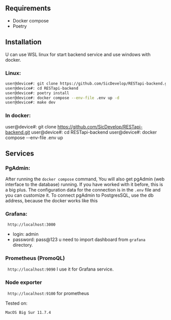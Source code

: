 ## Requirements
  - Docker compose
  - Poetry

## Installation

U can use WSL linux for start backend service and use windows with docker.

### Linux:
```sh
user@device#: git clone https://github.com/SicDevelop/RESTapi-backend.git
user@device#: cd RESTapi-backend
user@device#: poetry install
user@device#: docker compose --env-file .env up -d
user@device#: make dev
```
### In docker:
user@device#: git clone https://github.com/SicDevelop/RESTapi-backend.git
user@device#: cd RESTapi-backend
user@device#: docker compose --env-file .env up

## Services

### PgAdmin:
After running the `docker compose` command, You will also get pgAdmin (web interface to the database) running. If you have worked with it before, this is a big plus. 
The configuration data for the connection is in the `.env` file and you can customize it. To connect pgAdmin to PostgresSQL, use the db address, because the docker works like this


### Grafana:
``` http://localhost:3000```
 - login: admin
 - password: pass@123
u need to import dashboard from ```grafana``` directory.

### Prometheus (PromoQL)
``` http://localhost:9090```
I use it for Grafana service.

### Node exporter
``` http://localhost:9100```
for prometheus

Tested on:
```sh
MacOS Big Sur 11.7.4
```
